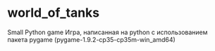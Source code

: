 # world_of_tanks
Small Python game
Игра, написанная на python с использованием пакета pygame (pygame-1.9.2-cp35-cp35m-win_amd64)
